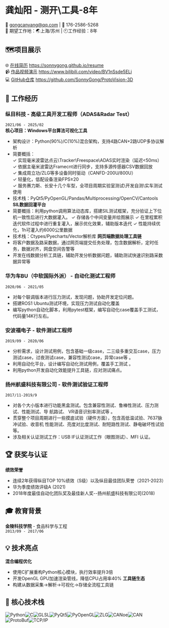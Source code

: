 # 龚灿阳 - 测开\工具-8年

📧 gongcanyang@qq.com | 📱 176-2586-5268  
📍 期望工作地：🌏上海/苏州 | 🕙工作经验：8年  
## 🗺️项目展示
🌐 [在线简历](https://sonnygong.github.io/resume)
https://sonnygong.github.io/resume  
📹 [作品视频演示](https://www.bilibili.com/video/BV1nSsde5ELi)
https://www.bilibili.com/video/BV1nSsde5ELi  
💻 [GitHub仓库](https://github.com/SonnyGong/ProtoVision-3D )
https://github.com/SonnyGong/ProtoVision-3D  
## 🚀 工作经历
### 纵目科技 - 高级工具开发工程师（ADAS&Radar Test）  
`2021/06 - 2025/02`  
**核心项目：Windows平台算法可视化工具**  
- 架构设计：Python(90%)/C(10%)混合架构，支持4路CAN+2路UDP多协议解析
- 简要概括：  
  ✓ 实现毫米波雷达点云\Tracker\Freespace\ADAS实时渲染（延迟<50ms）  
  ✓ 依据主毫米波雷达Framecnt进行同步，支持多源传感器CSV数据回放  
  ✓ 集成周立功/ZLG等多设备同时驱动（CANFD-200U/800U）  
  ✓ 轻量化，低配设备渲染FPS≥20  
  ✓ 服务赛力斯、长安十几个车型，全项目周期实验室测试\开发自测\实车测试使用
- 技术栈：PyQt5/PyOpenGL/Pandas/Multiprocessing/OpenCV/Cantools
**SIL数据回灌平台**  
- 简要概括：利用python调用算法动态库，搭建SIL测试框架，充分验证上下位机一致性后进行大数据灌入。
  ✓ 存储各个中间变量并绘图展示
  ✓ 在里程累积迭代软件过程中进行重复灌入，展示优化效果，辅助版本迭代
  ✓ 性能持续优化，1h可灌入约6000公里数据
- 技术栈：Ctypes/Pyecharts/Vector解析库
**网页端数据处理工具链**  
- 将客户数据及路采数据，通过网页端提交任务处理，包含数据解析，定时任务，数据对齐，网盘空间告警等
- 开发在线数据分析工具链，辅助开发分析数据问题，辅助测试快速识别路采数据异常等
### 华为车BU（中软国际外派） - 自动化测试工程师  
`2020/06 - 2021/05`  
- 对每个联调版本进行压力测试，发现问题，协助开发定位问题。
- 搭建ROS1 Ubuntu测试环境，实现压力测试自动化覆盖
- 编写python自动化脚本，利用pytest框架，编写自动化case覆盖手工测试，代码量14K行左右。
### 安波福电子 - 软件测试工程师  
`2019/09 - 2020/06`  
- 分析需求，设计测试用例，包含基础一级case，二三级多重交互case，压力测试case，过夜测试case，兼容性测试case，异常case等 。
- 利用自动化平台，设计编写自动化测试用例，覆盖手工测试 。
- 利用python开发自动化效能提升工具链，应对测试痛点。
### 扬州航盛科技有限公司 - 软件测试验证工程师  
`2017/11-2019/9`  
- 对各个大小版本进行功能黑盒测试。包含兼容性测试、鲁棒性测试、压力测试、性能测试、导
航路试、 VR语音识别率测试等 。
- 贯穿整个项目周期进行一些摸底试验（硬件方面），包含高低温试验、7637脉冲试验、收音机
性能测试、亮度对比度测试、耐短路性测试、静电破坏性试验等。
- 涉及相关认证测试工作：USB IF认证测试工作（眼图测试）、MFI 认证。
## 🏆 获奖与认证
**绩效荣誉**  
- 连续2年获得纵目TOP 10%绩效（S级）以及纵目最佳团队荣誉（2021-2023）
- 华为季度绩效评级A (2021)
- 2018年度最佳自动化团队奖及最佳新人奖--扬州航盛科技有限公司(2018)
## 🎓 教育背景
**金陵科技学院** - 食品科学与工程  
`2013/09 - 2017/06`  
## 💡 技术亮点
**混合编程优化**  
- 使用C扩展重构Python核心模块，执行效率提升3倍
- 开发OpenGL GPU加速渲染管线，降低CPU占用率40%
**工具链生态**  
- 构建从数据采集→解析→可视化→存储全流程工具链
## 🔧 核心技术栈
![Python](https://img.shields.io/badge/Python-5_years-3776AB?logo=python&logoColor=white)![C](https://img.shields.io/badge/C-DLL加速-00599C?logo=c)![GLSL](https://img.shields.io/badge/GLSL-图形编程-5580A0)![PyQt5](https://img.shields.io/badge/PyQt5-3年经验-41CD52?logo=qt)![PyOpenGL](https://img.shields.io/badge/PyOpenGL-3D渲染-5580A0)![ZLG](https://img.shields.io/badge/ZLG-基础使用/二次开发-0080FF)![CANoe](https://img.shields.io/badge/CANoe-基础使用/二次开发-00C853)![CAN](https://img.shields.io/badge/CAN-全栈解析-FFD700)![ProtoBuf](https://img.shields.io/badge/ProtoBuf-序列化处理-4B0082)![TCP/IP](https://img.shields.io/badge/TCP/IP-数据解析/工具通信搭建-4B0082)
